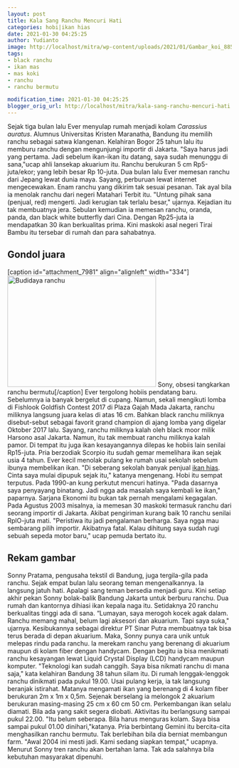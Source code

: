 ```yaml
---
layout: post
title: Kala Sang Ranchu Mencuri Hati
categories: hobi|ikan hias
date: 2021-01-30 04:25:25
author: Yudianto
image: http://localhost/mitra/wp-content/uploads/2021/01/Gambar_koi_885x768.jpg
tags:
- black ranchu
- ikan mas
- mas koki
- ranchu
- ranchu bermutu

modification_time: 2021-01-30 04:25:25
blogger_orig_url: http://localhost/mitra/kala-sang-ranchu-mencuri-hati.html
---
```


Sejak tiga bulan lalu Ever menyulap rumah menjadi kolam <i>Carassius auratus</i>. Alumnus Universitas Kristen Maranatha, Bandung itu memilih ranchu sebagai satwa klangenan. Kelahiran Bogor 25 tahun lalu itu memburu ranchu dengan mengunjungi importir di Jakarta.
"Saya harus jadi yang pertama. Jadi sebelum ikan-ikan itu datang, saya sudah menunggu di sana,"ucap ahli lansekap akuarium itu. Ranchu berukuran 5 cm Rp5-juta/ekor; yang lebih besar Rp 10-juta.
Dua bulan lalu Ever memesan ranchu dari Jepang lewat dunia maya. Sayang, perburuan lewat internet mengecewakan. Enam ranchu yang dikirim tak sesuai pesanan. Tak ayal bila ia menolak ranchu dari negeri Matahari Terbit itu. "Untung pihak sana (penjual, red) mengerti. Jadi kerugian tak terlalu besar," ujarnya.
Kejadian itu tak membuatnya jera. Sebulan kemudian ia memesan ranchu, oranda, panda, dan black white butterfly dari Cina. Dengan Rp25-juta ia mendapatkan 30 ikan berkualitas prima. Kini maskoki asal negeri Tirai Bambu itu tersebar di rumah dan para sahabatnya.
<h2 id="juara">Gondol juara</h2>
[caption id="attachment_7981" align="alignleft" width="334"]<a href="http://127.0.0.1/mitra/wp-content/uploads/2021/01/Gambar_koi1_1024x766.jpg"><img class="wp-image-7981" src="http://127.0.0.1/mitra/wp-content/uploads/2021/01/Gambar_koi1_1024x766.jpg" alt="Budidaya ranchu" width="334" height="250" /></a> Sony, obsesi tangkarkan ranchu bermutu[/caption]
Ever tergolong hobiis pendatang baru. Sebelumnya ia banyak bergelut di cupang. Namun, sekali mengikuti lomba di Fishlook Goldfish Contest 2017 di Plaza Gajah Mada Jakarta, ranchu miliknya langsung juara kelas di atas 16 cm. Bahkan black ranchu miliknya disebut-sebut sebagai favorit grand champion di ajang lomba yang digelar Oktober 2017 lalu.
Sayang, ranchu miliknya kalah oleh black moor milik Harsono asal Jakarta. Namun, itu tak membuat ranchu miliknya kalah pamor. Di tempat itu juga ikan kesayangannya dilepas ke hobiis lain senilai Rp15-juta.
Pria berzodiak Scorpio itu sudah gemar memelihara ikan sejak usia 4 tahun. Ever kecil menolak pulang ke rumah usai sekolah sebelum ibunya membelikan ikan. "Di seberang sekolah banyak penjual <a class="wpil_keyword_link " href="http://127.0.0.1/mitra/ikan-hias"  title="ikan hias" data-wpil-keyword-link="linked">ikan hias</a>. Cinta saya mulai dipupuk sejak itu," katanya mengenang.
Hobi itu sempat terputus. Pada 1990-an kung perkutut mencuri hatinya. "Pada dasarnya saya penyayang binatang. Jadi ngga ada masalah saya kembali ke ikan," paparnya. Sarjana Ekonomi itu bukan tak pernah mengalami kegagalan. Pada Agustus 2003 misalnya, ia memesan 30 maskoki termasuk ranchu dari seorang importir di Jakarta. Akibat pengiriman kurang baik 10 ranchu senilai RplO-juta mati. "Peristiwa itu jadi pengalaman berharga. Saya ngga mau sembarang pilih importir. Akibatnya fatal. Kalau dihitung saya sudah rugi sebuah sepeda motor baru," ucap pemuda bertato itu.
<h2 id="Rekam">Rekam gambar</h2>
Sonny Pratama, pengusaha tekstil di Bandung, juga tergila-gila pada ranchu. Sejak empat bulan lalu seorang teman mengenalkannya. Ia langsung jatuh hati. Apalagi sang teman bersedia menjadi guru.
Kini setiap akhir pekan Sonny bolak-balik Bandung Jakarta untuk berburu ranchu. Dua rumah dan kantornya dihiasi ikan kepala naga itu. Setidaknya 20 ranchu berkualitas tinggi ada di sana. “Lumayan, saya merogoh kocek agak dalam. Ranchu memang mahal, belum lagi aksesori dan akuarium. Tapi saya suka," ujarnya.
Kesibukannya sebagai direktur PT Sinar Putra membuatnya tak bisa terus berada di depan akuarium. Maka, Sonny punya cara unik untuk melepas rindu pada ranchu. Ia merekam ranchu yang berenang di akuarium maupun di kolam fiber dengan handycam.
Dengan begitu ia bisa menikmati ranchu kesayangan lewat Liquid Crystal Display (LCD) handycam maupun komputer. "Teknologi kan sudah canggih. Saya bisa nikmati ranchu di mana saja," kata kelahiran Bandung 38 tahun silam itu.
Di rumah lenggak-lenggok ranchu dinikmati pada pukul 19.00. Usai pulang kerja, ia tak langsung beranjak istirahat. Matanya mengamati ikan yang berenang di 4 kolam fiber berukuran 2m x 1m x 0,5m. Sejenak berselang ia melongok 2 akuarium berukuran masing-masing 25 cm x 60 cm 50 cm.
Perkembangan ikan selalu diamati. Bila ada yang sakit segera diobati. Aktivitas itu berlangsung sampai pukul 22.00. "Itu belum seberapa. Bila harus menguras kolam. Saya bisa sampai pukul 01.00 dinihari,"katanya.
Pria berbintang Gemini itu bercita-cita menghasilkan ranchu bermutu. Tak berlebihan bila dia berniat membangun farm. "Awal 2004 ini mesti jadi. Kami sedang siapkan tempat," ucapnya. Menurut Sonny tren ranchu akan bertahan lama. Tak ada salahnya bila kebutuhan masyarakat dipenuhi.

